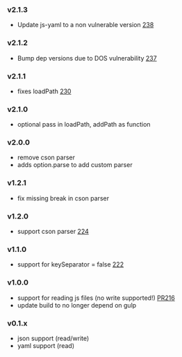 ### v2.1.3

- Update js-yaml to a non vulnerable version [238](https://github.com/i18next/i18next-node-fs-backend/pull/238)

### v2.1.2

- Bump dep versions due to DOS vulnerability [237](https://github.com/i18next/i18next-node-fs-backend/pull/237)

### v2.1.1

- fixes loadPath [230](https://github.com/i18next/i18next-node-fs-backend/pull/230)

### v2.1.0

- optional pass in loadPath, addPath as function

### v2.0.0

- remove cson parser
- adds option.parse to add custom parser

### v1.2.1

- fix missing break in cson parser

### v1.2.0

- support cson parser [224](https://github.com/i18next/i18next-node-fs-backend/pull/224)

### v1.1.0

- support for keySeparator = false [222](https://github.com/i18next/i18next-node-fs-backend/issues/222)

### v1.0.0

- support for reading js files (no write supported!) [PR216](https://github.com/i18next/i18next-node-fs-backend/pull/216)
- update build to no longer depend on gulp

### v0.1.x

- json support (read/write)
- yaml support (read)
